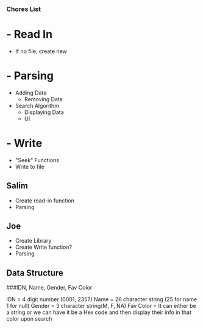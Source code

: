 ### Chores List
# - Read In
  - If no file, create new
# - Parsing
  - Adding Data
    - Removing Data
  - Search Algorithm
    - Displaying Data
    - UI
# - Write
  - "Seek" Functions
  - Write to file
  
  
  
## Salim
- Create read-in function
- Parsing

## Joe
- Create Library
- Create Write function?
- Parsing



## Data Structure
###IDN, Name, Gender, Fav Color

IDN = 4 digit number (0001, 2357)
Name = 26 character string (25 for name 1 for null)
Gender = 3 character string(M, F, NA)
Fav Color = It can either be a string or we can have it be a Hex code and then display their info in that color upon search
